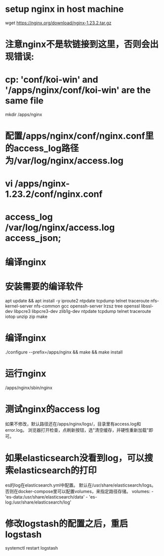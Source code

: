 # setup nginx in host machine
wget https://nginx.org/download/nginx-1.23.2.tar.gz

# 注意nginx不是软链接到这里，否则会出现错误:
# cp: 'conf/koi-win' and '/apps/nginx/conf/koi-win' are the same file
mkdir /apps/nginx

# 配置/apps/nginx/conf/nginx.conf里的access_log路径为/var/log/nginx/access.log
# vi /apps/nginx-1.23.2/conf/nginx.conf
# access_log /var/log/nginx/access.log access_json;

# 编译nginx
# 安装需要的编译软件
apt update && apt  install -y iproute2  ntpdate  tcpdump telnet traceroute nfs-kernel-server nfs-common gcc openssh-server lrzsz tree openssl libssl-dev libpcre3 libpcre3-dev zlib1g-dev ntpdate tcpdump telnet traceroute iotop unzip zip make
# 编译nginx
./configure --prefix=/apps/nginx && make && make install

# 运行nginx
/apps/nginx/sbin/nginx

# 测试nginx的access log
如果不修改，默认路径还在/apps/nginx/logs/，目录里有access.log和error.log。
浏览器打开检查，点刷新按钮，选"清空缓存，并硬性重新加载"即可。

# 如果elasticsearch没看到log，可以搜索elasticsearch的打印
es的log在elasticsearch.yml中配置。
默认在/usr/share/elasticsearch/logs。
否则在docker-compose里可以配置volumes，来指定路径存储。
    volumes:
      - 'es-data:/usr/share/elasticsearch/data'
      - 'es-log:/usr/share/elasticsearch/log'

# 修改logstash的配置之后，重启logstash
systemctl restart logstash
